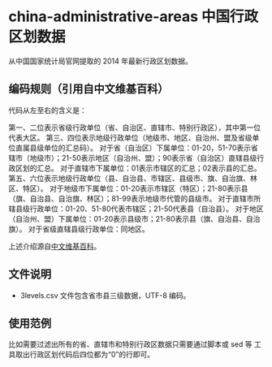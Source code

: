 # china-administrative-areas 中国行政区划数据

从中国国家统计局官网提取的 2014 年最新行政区划数据。

## 编码规则（引用自中文维基百科）

代码从左至右的含义是：

第一、二位表示省级行政单位（省、自治区、直辖市、特别行政区），其中第一位代表大区。
第三、四位表示地级行政单位（地级市、地区、自治州、盟及省级单位直属县级单位的汇总码）。
对于省（自治区）下属单位：01-20，51-70表示省辖市（地级市）；21-50表示地区（自治州、盟）；90表示省（自治区）直辖县级行政区划的汇总。
对于直辖市下属单位：01表示市辖区的汇总；02表示县的汇总。
第五、六位表示地级行政单位（县、自治县、市辖区、县级市、旗、自治旗、林区、特区）。
对于地级市下属单位：01-20表示市辖区（特区）；21-80表示县（旗、自治县、自治旗、林区）；81-99表示地级市代管的县级市。
对于直辖市所辖县级行政单位：01-20、51-80代表市辖区；21-50代表县（自治县）。
对于地区（自治州、盟）下属单位：01-20表示县级市；21-80表示县（旗、自治县、自治旗）。
对于省级直辖县级行政单位：同地区。

上述介绍源自[中文维基百科](https://zh.wikipedia.org/wiki/%E4%B8%AD%E5%8D%8E%E4%BA%BA%E6%B0%91%E5%85%B1%E5%92%8C%E5%9B%BD%E8%A1%8C%E6%94%BF%E5%8C%BA%E5%88%92%E4%BB%A3%E7%A0%81)。

## 文件说明

* 3levels.csv 文件包含省市县三级数据，UTF-8 编码。

## 使用范例

比如需要过滤出所有的省、直辖市和特别行政区数据只需要通过脚本或 sed 等
工具取出行政区划代码后四位都为“0”的行即可。
